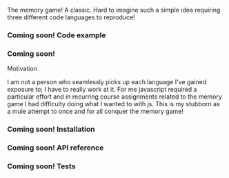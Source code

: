The memory game! A classic. Hard to imagine such a simple idea requiring three different code languages to reproduce! 

### Coming soon! Code example

### Coming soon! 

Motivation

I am not a person who seamlessly picks up each language I've gained exposure to; I have to really work at it. For me javascript required
a particular effort and in recurring course assignments related to the memory game I had difficulty doing what I wanted to with js. This is my
stubborn as a mule attempt to once and for all conquer the memory game! 

### Coming soon! Installation

 ### Coming soon! API reference

### Coming soon! Tests 

